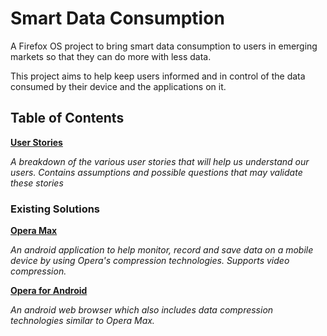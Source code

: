 # Smart Data Consumption

A Firefox OS project to bring smart data consumption to users in emerging
markets so that they can do more with less data.

This project aims to help keep users informed and in control of the data
consumed by their device and the applications on it.

## Table of Contents

**[User Stories](user.stories.md)**

*A breakdown of the various user stories that will help us understand our users. Contains assumptions and possible questions that may validate these stories*

### Existing Solutions

**[Opera Max](existing-solutions/opera-max.md)**

*An android application to help monitor, record and save data on a mobile device
by using Opera's compression technologies. Supports video compression.*

**[Opera for Android](existing-solutions/opera-for-android.md)**

*An android web browser which also includes data compression technologies
similar to Opera Max.*

